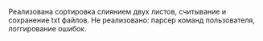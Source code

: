 
Реализована сортировка слиянием двух листов, считывание и сохранение txt файлов.
Не реализовано: парсер команд пользователя, логгирование ошибок.
